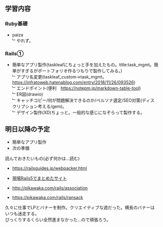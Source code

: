## 学習内容

### **Ruby基礎**

- paiza   
﹂やれず。

### **Rails①**

- 簡単なアプリ製作(taskleafにちょっと手を加えたもの。title:task_mgmt。簡単がすぎるがポートフォリオ作るつもりで製作してみる。)   
  ﹂アプリ名変更(taskleaf_custom→task_mgmt。https://infratoweb.hatenablog.com/entry/2018/11/26/093526)  
  ﹂エンドポイント(便利　https://notepm.jp/markdown-table-tool)  
  ﹂ER図(drawio)  
  ﹂キャッチコピー/何が問題解決できるのか/ペルソナ選定/SEO対策(ディスクリプション考える/gem)。  
  ﹂デザイン製作(XD)ちょっと。一般的な感じになぞらって製作する。

## 明日以降の予定  

- 簡単なアプリ製作  
- 次の準備   

読んでおきたいもの(必ず何かは…読む)

- https://railsguides.jp/webpacker.html  

- [現場Rails5でまとめたサイト](https://github.com/saeyama/til/blob/main/04_Rails/note/genba_rails5.md)

- http://pikawaka.com/rails/association

- https://pikawaka.com/rails/ransack

久々に仕事でLPとバナーを制作。クリエイティブな週だった。横長のバナーはいつも迷走する。  
びっくりするくらい全然進まなかった…ので頑張ろう。　
